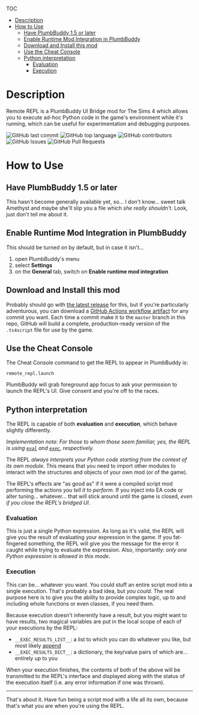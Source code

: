 TOC
- [Description](#description)
- [How to Use](#how-to-use)
  - [Have PlumbBuddy 1.5 or later](#have-plumbbuddy-15-or-later)
  - [Enable Runtime Mod Integration in PlumbBuddy](#enable-runtime-mod-integration-in-plumbbuddy)
  - [Download and Install this mod](#download-and-install-this-mod)
  - [Use the Cheat Console](#use-the-cheat-console)
  - [Python interpretation](#python-interpretation)
    - [Evaluation](#evaluation)
    - [Execution](#execution)

# Description

Remote REPL is a PlumbBuddy UI Bridge mod for The Sims 4 which allows you to execute ad-hoc Python code in the game's environment while it's running, which can be useful for experimentation and debugging purposes.

<!-- ![GitHub Release Date](https://img.shields.io/github/release-date/BigBadBleuCheese/TS4-Remote-REPL) -->
![GitHub last commit](https://img.shields.io/github/last-commit/BigBadBleuCheese/TS4-Remote-REPL)
![GitHub top language](https://img.shields.io/github/languages/top/BigBadBleuCheese/TS4-Remote-Repl)
![GitHub contributors](https://img.shields.io/github/contributors/BigBadBleuCheese/TS4-Remote-REPL)
![GitHub Issues](https://img.shields.io/github/issues/BigBadBleuCheese/TS4-Remote-REPL)
![GitHub Pull Requests](https://img.shields.io/github/issues-pr/BigBadBleuCheese/TS4-Remote-REPL)

# How to Use

## Have PlumbBuddy 1.5 or later
This hasn't become generally available yet, so... I don't know... sweet talk Amethyst and maybe she'll slip you a file which *she really shouldn't*.
Look, just don't tell me about it.

## Enable Runtime Mod Integration in PlumbBuddy
This should be turned on by default, but in case it isn't...
1. open PlumbBuddy's menu
2. select **Settings**
3. on the **General** tab, switch on **Enable runtime mod integration**

## Download and Install this mod
Probably should go with [the latest release](https://github.com/BigBadBleuCheese/TS4-Remote-REPL/releases) for this, but if you're particularly adventurous, you can download a [GitHub Actions workflow artifact](https://github.com/BigBadBleuCheese/TS4-Remote-REPL/actions) for any commit you want.
Each time a commit make it to the `master` branch in this repo, GitHub will build a complete, production-ready version of the `.ts4script` file for use by the game.

## Use the Cheat Console
The Cheat Console command to get the REPL to appear in PlumbBuddy is:
```
remote_repl.launch
```
PlumbBuddy will grab foreground app focus to ask your permission to launch the REPL's UI.
Give consent and you're off to the races.

## Python interpretation
The REPL is capable of both **evaluation** and **execution**, which behave slightly differently.

*Implementation note: For those to whom those seem familiar, yes, the REPL is using [`eval`](https://docs.python.org/3.7/library/functions.html#eval) and [`exec`](https://docs.python.org/3.7/library/functions.html#exec), respectively.*

The REPL *always interprets your Python code starting from the context of its own module*.
This means that you need to import other modules to interact with the structures and objects of your own mod (or of the game).

The REPL's effects are "as good as" if it were a compiled script mod performing the actions *you tell it to perform*.
If you inject into EA code or alter tuning... whatever... that will stick around until the game is closed, *even if you close the REPL's bridged UI*.

### Evaluation
This is just a single Python expression.
As long as it's valid, the REPL will give you the result of evaluating your expression in the game.
If you fat-fingered something, the REPL will give you the message for the error it caught while trying to evaluate the expression.
Also, importantly: *only one Python expression is allowed in this mode*.

### Execution
This can be... whatever you want.
You could stuff an entire script mod into a single execution.
That's probably a bad idea, but *you could*.
The real purpose here is to give you the ability to provide complex logic, up to and including whole functions or even classes, if you need them.

Because execution doesn't inherently have a result, but you might want to have results, two magical variables are put in the local scope of each of your executions by the REPL:
* `__EXEC_RESULTS_LIST__`: a list to which you can do whatever you like, but most likely [append](https://docs.python.org/3.7/tutorial/datastructures.html?highlight=append)
* `__EXEC_RESULTS_DICT__`: a dictionary, the key/value pairs of which are... entirely up to you

When your execution finishes, the contents of both of the above will be transmitted to the REPL's interface and displayed along with the status of the execution itself (i.e. any error information if one was thrown).

---

That's about it.
Have fun being a script mod with a life all its own, because that's what you are when you're using the REPL.
